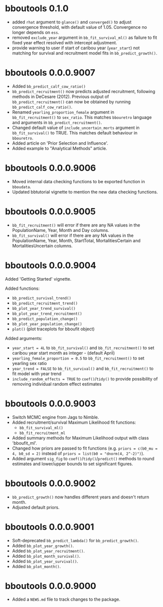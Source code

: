 <!-- NEWS.md is maintained by https://fledge.cynkra.com, contributors should not edit this file -->

# bboutools 0.1.0

- added `rhat` argument to `glance()` and `converged()` to adjust convergence threshold, with default value of 1.05. Convergence no longer depends on `ess`.
- removed `exclude_year` argument in `bb_fit_survival_ml()` as failure to fit fixed year effect resolved with intercept adjustment. 
- provide warning to user if start of caribou year (`year_start`) not matching for survival and recruitment model fits in `bb_predict_growth()`.

# bboutools 0.0.0.9007

- Added `bb_predict_calf_cow_ratio()`
- `bb_predict_recruitment()` now predicts adjusted recruitment, following methods in DeCesare (2012). Previous output of `bb_predict_recruitment()` can now be obtained by running `bb_predict_calf_cow_ratio()`.
- Renamed `yearling_proportion_female` argument in `bb_fit_recruitment()` to `sex_ratio`. This matches `bbouretro` language and arguments in `bb_predict_recruitment()`.
- Changed default value of `include_uncertain_morts` argument in `bb_fit_survival()` to TRUE. This matches default behaviour in `bbouretro`.
- Added article on 'Prior Selection and Influence'.
- Added example to "Analytical Methods" article. 

# bboutools 0.0.0.9006

- Moved internal data checking functions to be exported function in `bboudata`.
- Updated bbtutorial vignette to mention the new data checking functions.

# bboutools 0.0.0.9005

- `bb_fit_recruitment()`  will error if there are any NA values in the PopulationName, Year, Month and Day columns. 
- `bb_fit_survival()` will error if there are any NA values in the PopulationName, Year, Month, StartTotal, MortalitiesCertain and MortalitiesUncertain columns. 

# bboutools 0.0.0.9004

Added 'Getting Started' vignette. 

Added functions:

- `bb_predict_survival_trend()`
- `bb_predict_recruitment_trend()`
- `bb_plot_year_trend_survival()`
- `bb_plot_year_trend_recruitment()`
- `bb_predict_population_change()`
- `bb_plot_year_population_change()`
- `plot()` (plot traceplots for bboufit object)

Added arguments:

- `year_start = 4L` to `bb_fit_survival()` and `bb_fit_recruitment()` to set caribou year start month as integer - (default April)
- `yearling_female_proportion = 0.5` to `bb_fit_recruitment()` to set yearling sex ratio
- `year_trend = FALSE` to `bb_fit_survival()` and `bb_fit_recruitment()` to fit model with year trend
- `include_random_effects = TRUE` to `coef()`/`tidy()` to provide possibility of removing individual random effect estimates

# bboutools 0.0.0.9003

- Switch MCMC engine from Jags to Nimble.
- Added recruitment/survival Maximum Likelihood fit functions:
  - `bb_fit_survival_ml()`
  - `bb_fit_recruitment_ml`
- Added summary methods for Maximum Likelihood output with class 'bboufit_ml'. 
- Changed how priors are passed to fit functions (e.g. `priors = c(b0_mu = 4, b0_sd = 2)` instead of `priors = list(b0 = "dnorm(4, 2^-2)")`). 
- Added argument `sig_fig` to `coef()`/`tidy()`/`predict()` methods to round estimates and lower/upper bounds to set significant figures. 

# bboutools 0.0.0.9002

- `bb_predict_growth()` now handles different years and doesn't return month.
- Adjusted default priors.


# bboutools 0.0.0.9001

- Soft-deprecated `bb_predict_lambda()` for `bb_predict_growth()`.
- Added `bb_plot_year_growth()`.
- Added `bb_plot_year_recruitment()`.
- Added `bb_plot_month_survival()`.
- Added `bb_plot_year_survival()`.
- Added `bb_plot_month()`.


# bboutools 0.0.0.9000

- Added a `NEWS.md` file to track changes to the package.
